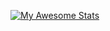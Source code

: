[![My Awesome Stats](https://awesome-github-stats.azurewebsites.net/user-stats/svasorcery?cardType=level&theme=city-lights&Border=5D8CB3)](https://git.io/awesome-stats-card)
